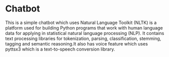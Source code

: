# Chatbot
This is a simple chatbot which uses Natural Language Toolkit (NLTK) is a platform used for building Python programs that work with human language data for applying in statistical natural language processing (NLP). It contains text processing libraries for tokenization, parsing, classification, stemming, tagging and semantic reasoning.It also has voice feature which uses pyttsx3 which is a text-to-speech conversion library.
